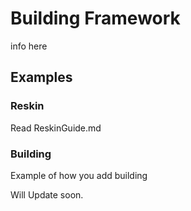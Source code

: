 Building Framework
==================

info here

Examples
------------

### Reskin

Read ReskinGuide.md

### Building

Example of how you add building

Will Update soon.
